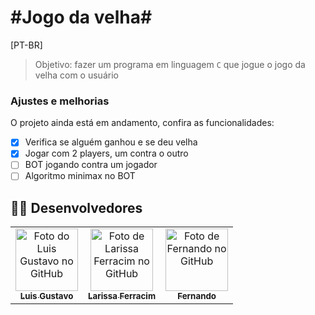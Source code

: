 # \#Jogo da velha\#

[PT-BR]

> Objetivo: fazer um programa em linguagem `C` que jogue o jogo da velha com o usuário

### Ajustes e melhorias

O projeto ainda está em andamento, confira as funcionalidades:

- [x] Verifica se alguém ganhou e se deu velha
- [x] Jogar com 2 players, um contra o outro
- [ ] BOT jogando contra um jogador
- [ ] Algoritmo minimax no BOT

## 👨‍💻 Desenvolvedores

<table>
  <tr>
    <td align="center">
      <a href="https://github.com/luis422">
        <img src="https://avatars.githubusercontent.com/u/56276522" width="100px;" alt="Foto do Luis Gustavo no GitHub"/><br>
        <sub>
          <b>Luis Gustavo</b>
        </sub>
      </a>
    </td>
    <td align="center">
      <a href="https://github.com/larissaferracim">
        <img src="https://avatars.githubusercontent.com/u/93232844" width="100px;" alt="Foto de Larissa Ferracim no GitHub"/><br>
        <sub>
          <b>Larissa Ferracim</b>
        </sub>
      </a>
    </td>
    <td align="center">
      <a href="https://github.com/FernandoRO07">
        <img src="https://avatars.githubusercontent.com/u/93232893" width="100px;" alt="Foto de Fernando no GitHub"/><br>
        <sub>
          <b>Fernando</b>
        </sub>
      </a>
    </td>
  </tr>
</table>


